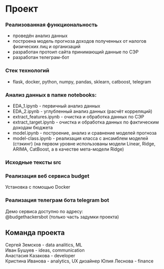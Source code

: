 # Проект

### Реализованная функциональность
- проведён анализ данных
- построена модель прогноза доходов полученных от налогов физических лиц и организаций
- разработан протоип сайта принимающий данные по СЭР
- разработан телеграм-бот

### Стек технологий
- flask, docker, python, numpy, pandas, sklearn, catboost, telegram

### Анализ данных в папке notebooks:
- EDA_1.ipynb - первичный анализ данных
- EDA_2.ipynb - углубленный анализ данных (расчёт корреляций)
- extract_features.ipynb - очистка и обработка данных по СЭР
- extract_target.ipynb - очистка и обработка данных по фактическим доходам бюджета
- model.ipynb - построение, анализ и сравнение моделей прогноза
- model-class.ipynb - реализация класса с ансамблем моделей (стэкинг)
(на первом уровне использованы модели Linear, Ridge, ARIMA, CatBoost, а в качестве мета-модели Ridge)

### Исходные тексты src

### Реализация веб сервиса budget
Установка с помощью Docker

### Реализация телеграм бота telegram bot

Демо сервиса доступно по адресу:  
@budgethackersbot (только часть задумки проекта)  



## Команда проекта
Сергей Земсков - data analitics, ML  
Иван Бушуев - ideas, communication  
Анастасия Казакова - developer  
Кристина Иванова - analytics, UX дизайнер 
Юлия Леснова - finance  
